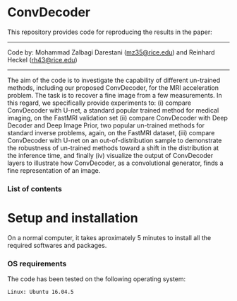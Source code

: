 # ConvDecoder

This repository provides code for reproducing the results in the paper:

*****

Code by: Mohammad Zalbagi Darestani (mz35@rice.edu) and Reinhard Heckel (rh43@rice.edu)

*****

The aim of the code is to investigate the capability of different un-trained methods, including our proposed ConvDecoder, for the MRI acceleration problem. The task is to recover a fine image from a few measurements. In this regard, we specifically provide experiments to: (i) compare ConvDecoder with U-net, a standard popular trained method for medical imaging, on the FastMRI validation set (ii) compare ConvDecoder with Deep Decoder and Deep Image Prior, two popular un-trained methods for standard inverse problems, again, on the FastMRI dataset, (iii) compare ConvDecoder with U-net on an out-of-distribution sample to demonstrate the robustness of un-trained methods toward a shift in the distribution at the inference time, and finally (iv) visualize the output of ConvDecoder layers to illustrate how ConvDecoder, as a convolutional generator, finds a fine representation of an image.

### List of contents

# Setup and installation
On a normal computer, it takes aproximately 5 minutes to install all the required softwares and packages.

### OS requirements
The code has been tested on the following operating system:

	Linux: Ubuntu 16.04.5
